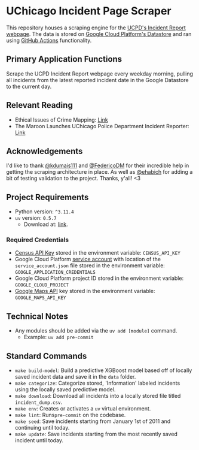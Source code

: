 # UChicago Incident Page Scraper
This repository houses a scraping engine for the [UCPD's Incident Report webpage](https://incidentreports.uchicago.edu/). The data is stored on
[Google Cloud Platform's Datastore](https://cloud.google.com/datastore) and ran using [GitHub Actions](https://docs.github.com/en/actions) functionality.

## Primary Application Functions
Scrape the UCPD Incident Report webpage every weekday morning, pulling all incidents from the latest reported incident date in the Google Datastore to the current day.

## Relevant Reading
- Ethical Issues of Crime Mapping: [Link](https://storymaps.arcgis.com/stories/9b71d1fba77641a0ad35b07b23aae66b?utm_source=pocket_saves)
- The Maroon Launches UChicago Police Department Incident Reporter: [Link](https://chicagomaroon.com/41255/grey-city/the-maroon-launches-uchicago-police-department-incident-reporter/)

## Acknowledgements
I'd like to thank [@kdumais111](https://github.com/kdumais111) and [@FedericoDM](https://github.com/FedericoDM) for their incredible help in getting the scraping architecture in place.
As well as [@ehabich](https://github.com/ehabich) for adding a bit of testing validation to the project. Thanks, y'all! <3

## Project Requirements
- Python version: `^3.11.4`
- `uv` version: `0.5.7`
  - Download at: [link](https://docs.astral.sh/uv/).

### Required Credentials
- [Census API Key](https://api.census.gov/data/key_signup.html) stored in the environment variable: `CENSUS_API_KEY`
- Google Cloud Platform [service account](https://cloud.google.com/iam/docs/service-account-overview) with location of the `service_account.json` file stored in the environment
variable: `GOOGLE_APPLICATION_CREDENTIALS`
- Google Cloud Platform project ID stored in the environment variable: `GOOGLE_CLOUD_PROJECT`
- [Google Maps API](https://developers.google.com/maps/documentation/geocoding/get-api-key) key stored in the environment variable: `GOOGLE_MAPS_API_KEY`

## Technical Notes
- Any modules should be added via the `uv add [module]` command.
  - Example: `uv add pre-commit`

## Standard Commands
- `make build-model`: Build a predictive XGBoost model based off of locally saved incident data and save it in the `data` folder.
- `make categorize`: Categorize stored, 'Information' labeled incidents using the locally saved predictive model.
- `make download`: Download all incidents into a locally stored file titled `incident_dump.csv`.
- `make env`: Creates or activates a `uv` virtual environment.
- `make lint`: Runs`pre-commit` on the codebase.
- `make seed`: Save incidents starting from January 1st of 2011 and continuing until today.
- `make update`: Save incidents starting from the most recently saved incident until today.
